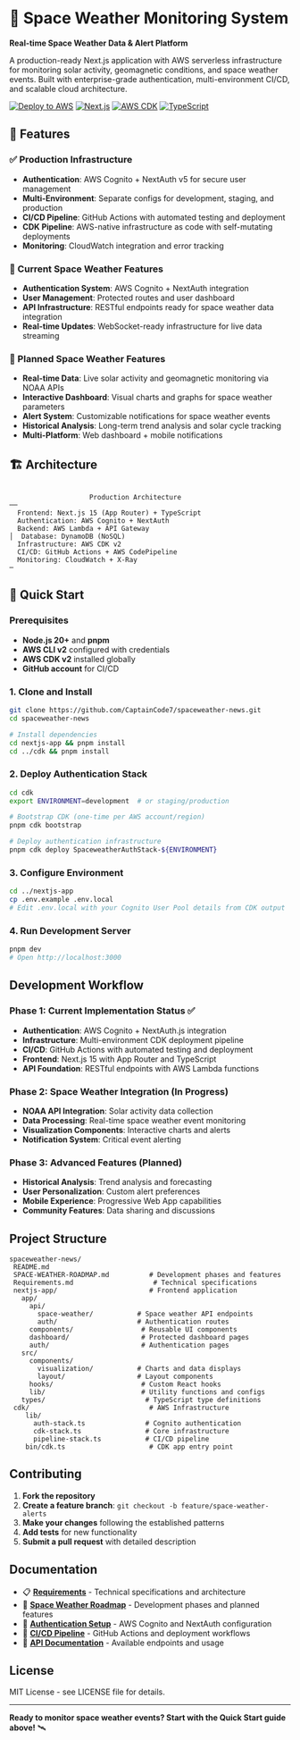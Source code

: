 ﻿# 🌌 Space Weather Monitoring System

**Real-time Space Weather Data & Alert Platform**

A production-ready Next.js application with AWS serverless infrastructure for monitoring solar activity, geomagnetic conditions, and space weather events. Built with enterprise-grade authentication, multi-environment CI/CD, and scalable cloud architecture.

[![Deploy to AWS](https://img.shields.io/badge/Deploy-AWS-orange.svg)](https://github.com/CaptainCode7/spaceweather-news)
[![Next.js](https://img.shields.io/badge/Next.js-15+-black.svg)](https://nextjs.org/)
[![AWS CDK](https://img.shields.io/badge/AWS-CDK%20v2-FF9900.svg)](https://aws.amazon.com/cdk/)
[![TypeScript](https://img.shields.io/badge/TypeScript-5.0+-blue.svg)](https://www.typescriptlang.org/)

## 🌟 Features

### ✅ Production Infrastructure
- **Authentication**: AWS Cognito + NextAuth v5 for secure user management
- **Multi-Environment**: Separate configs for development, staging, and production
- **CI/CD Pipeline**: GitHub Actions with automated testing and deployment
- **CDK Pipeline**: AWS-native infrastructure as code with self-mutating deployments
- **Monitoring**: CloudWatch integration and error tracking

### 🔄 Current Space Weather Features
- **Authentication System**: AWS Cognito + NextAuth integration
- **User Management**: Protected routes and user dashboard
- **API Infrastructure**: RESTful endpoints ready for space weather data integration
- **Real-time Updates**: WebSocket-ready infrastructure for live data streaming

### 🚀 Planned Space Weather Features
- **Real-time Data**: Live solar activity and geomagnetic monitoring via NOAA APIs
- **Interactive Dashboard**: Visual charts and graphs for space weather parameters
- **Alert System**: Customizable notifications for space weather events
- **Historical Analysis**: Long-term trend analysis and solar cycle tracking
- **Multi-Platform**: Web dashboard + mobile notifications

## 🏗️ Architecture

```

                    Production Architecture                   
──
  Frontend: Next.js 15 (App Router) + TypeScript            
  Authentication: AWS Cognito + NextAuth                    
  Backend: AWS Lambda + API Gateway                         
│  Database: DynamoDB (NoSQL)                               
  Infrastructure: AWS CDK v2                               
  CI/CD: GitHub Actions + AWS CodePipeline                 
  Monitoring: CloudWatch + X-Ray                           
─
```

## 🚀 Quick Start

### Prerequisites
- **Node.js 20+** and **pnpm**
- **AWS CLI v2** configured with credentials
- **AWS CDK v2** installed globally
- **GitHub account** for CI/CD

### 1. Clone and Install
```bash
git clone https://github.com/CaptainCode7/spaceweather-news.git
cd spaceweather-news

# Install dependencies
cd nextjs-app && pnpm install
cd ../cdk && pnpm install
```

### 2. Deploy Authentication Stack
```bash
cd cdk
export ENVIRONMENT=development  # or staging/production

# Bootstrap CDK (one-time per AWS account/region)
pnpm cdk bootstrap

# Deploy authentication infrastructure
pnpm cdk deploy SpaceweatherAuthStack-${ENVIRONMENT}
```

### 3. Configure Environment
```bash
cd ../nextjs-app
cp .env.example .env.local
# Edit .env.local with your Cognito User Pool details from CDK output
```

### 4. Run Development Server
```bash
pnpm dev
# Open http://localhost:3000
```

## Development Workflow

### Phase 1: Current Implementation Status ✅
- **Authentication**: AWS Cognito + NextAuth.js integration
- **Infrastructure**: Multi-environment CDK deployment pipeline
- **CI/CD**: GitHub Actions with automated testing and deployment
- **Frontend**: Next.js 15 with App Router and TypeScript
- **API Foundation**: RESTful endpoints with AWS Lambda functions

### Phase 2: Space Weather Integration (In Progress)
- **NOAA API Integration**: Solar activity data collection
- **Data Processing**: Real-time space weather event monitoring
- **Visualization Components**: Interactive charts and alerts
- **Notification System**: Critical event alerting

### Phase 3: Advanced Features (Planned)
- **Historical Analysis**: Trend analysis and forecasting
- **User Personalization**: Custom alert preferences
- **Mobile Experience**: Progressive Web App capabilities
- **Community Features**: Data sharing and discussions

## Project Structure

```
spaceweather-news/
 README.md
 SPACE-WEATHER-ROADMAP.md          # Development phases and features
 Requirements.md                    # Technical specifications
 nextjs-app/                       # Frontend application
   app/
     api/
       space-weather/           # Space weather API endpoints
       auth/                    # Authentication routes
     components/                 # Reusable UI components
     dashboard/                  # Protected dashboard pages
     auth/                       # Authentication pages
   src/
     components/
       visualization/           # Charts and data displays
       layout/                  # Layout components
     hooks/                      # Custom React hooks
     lib/                        # Utility functions and configs
   types/                         # TypeScript type definitions
 cdk/                              # AWS Infrastructure
    lib/
      auth-stack.ts               # Cognito authentication
      cdk-stack.ts                # Core infrastructure
      pipeline-stack.ts           # CI/CD pipeline
    bin/cdk.ts                     # CDK app entry point
```

## Contributing

1. **Fork the repository**
2. **Create a feature branch**: `git checkout -b feature/space-weather-alerts`
3. **Make your changes** following the established patterns
4. **Add tests** for new functionality
5. **Submit a pull request** with detailed description

## Documentation

- 📋 [**Requirements**](Requirements.md) - Technical specifications and architecture
- 🚀 [**Space Weather Roadmap**](SPACE-WEATHER-ROADMAP.md) - Development phases and planned features
- 🔐 [**Authentication Setup**](docs/AUTHENTICATION.md) - AWS Cognito and NextAuth configuration
- 🚀 [**CI/CD Pipeline**](docs/CI-CD.md) - GitHub Actions and deployment workflows
- 🔧 [**API Documentation**](nextjs-app/app/api/) - Available endpoints and usage

## License

MIT License - see LICENSE file for details.

---

**Ready to monitor space weather events? Start with the Quick Start guide above!** 🛰️
